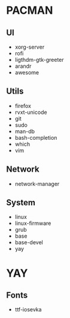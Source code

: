 # PACMAN
 ## UI
  * xorg-server
  * rofi
  * ligthdm-gtk-greeter
  * arandr
  * awesome
 ## Utils
  * firefox
  * rvxt-unicode
  * git
  * sudo
  * man-db
  * bash-completion
  * which
  * vim
 ## Network
  * network-manager
 ## System
  * linux
  * linux-firmware
  * grub
  * base
  * base-devel
  * yay
# YAY
 ## Fonts
  * ttf-iosevka
